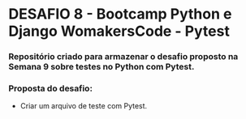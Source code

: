 # DESAFIO 8 - Bootcamp Python e Django WomakersCode - Pytest
### Repositório criado para armazenar o desafio proposto na Semana 9 sobre testes no Python com Pytest.

### Proposta do desafio:
- Criar um arquivo de teste com Pytest.
